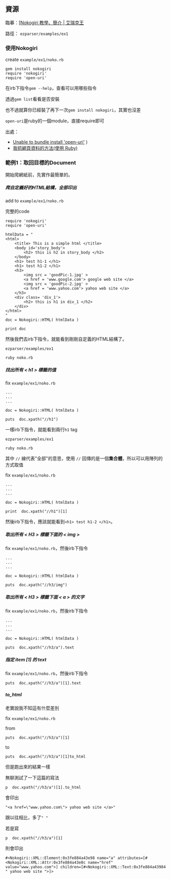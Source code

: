 ## 資源

臨摹：[[Nokogiri 教學、簡介 | 艾瑞克王](http://wwssllabcd.github.io/blog/2012/10/25/how-to-use-nokogiri/)

路徑： `ezparser/examples/ex1`


### 使用Nokogiri

create `example/ex1/noko.rb`

```
gem install nokogiri
require 'nokogiri'
require 'open-uri'
```
在irb下指令`gem --help`，查看可以用哪些指令

透過`gem list`看看是否安裝

也不過就算你已經裝了再下一次`gem install nokogiri`，其實也沒差

`open-uri`是ruby的一個module，直接require即可

出處：
  + [Unable to bundle install 'open-uri'](http://stackoverflow.com/questions/20544662/unable-to-bundle-install-open-uri) )
  + [我抓網頁資料的方法(使用 Ruby)](http://blog.ericsk.org/archives/732)  

### 範例1：取回目標的Document

開始爬網紙前，先實作最簡單的。

##### 爬自定義好的HTML結構，全部印出

add to `example/ex1/noko.rb`

完整的code
```
require 'nokogiri'
require 'open-uri'

htmlData = "
<html>
	<title> This is a simple html </title>
	<body id='story_body'>
		<h2> this is h2 in story_body </h2>
	</body>
	<h1> test h1-1 </h1>
	<h1> test h1-2 </h1>
	<h3>
		<img src = 'goodPic-1.jpg' >
		<a href = 'www.google.com'> google web site </a>
		<img src = 'goodPic-2.jpg' >
		<a href = 'www.yahoo.com'> yahoo web site </a>
	</h3>
	<div class= 'div_1'>
		<h2> this is h1 in div_1 </h2>
	</div>
</html>
"
doc = Nokogiri::HTML( htmlData )

print doc
```

然後我們去irb下指令，就能看到剛剛自定義的HTML結構了。
```
ezparser/examples/ex1

ruby noko.rb
```

##### 找出所有 < h1 > 標籤的值

fix `example/ex1/noko.rb`
```
...
...
...

doc = Nokogiri::HTML( htmlData )

puts  doc.xpath("//h1")   
```

一樣irb下指令，就能看到兩行`h1` tag
```
ezparser/examples/ex1

ruby noko.rb
```

其中 `//` 線代表"全部"的意思，使用 `//` 回傳的是一個**集合體**，所以可以用陣列的方式取值

fix `example/ex1/noko.rb`
```
...
...
...

doc = Nokogiri::HTML( htmlData )

print  doc.xpath("//h1")[1]   
```

然後irb下指令，應該就能看到`<h1> test h1-2 </h1>`。

##### 取出所有 < H3 > 標籤下面的 < img >

fix `example/ex1/noko.rb`，然後irb下指令
```
...
...
...

doc = Nokogiri::HTML( htmlData )

puts  doc.xpath("//h3/img")
```


##### 取出所有 < H3 > 標籤下面 < a > 的文字

fix `example/ex1/noko.rb`，然後irb下指令
```
...
...
...

doc = Nokogiri::HTML( htmlData )

puts  doc.xpath("//h3/a").text
```


##### 指定 item [1] 的 text

fix `example/ex1/noko.rb`，然後irb下指令
```
puts  doc.xpath("//h3/a")[1].text
```
##### to_html

老實說我不知這有什麼差別

fix `example/ex1/noko.rb`

from

```
puts  doc.xpath("//h3/a")[1]
```

to

```
puts  doc.xpath("//h3/a")[1]to_html
```

但是跑出來的結果一樣

無聊測試了一下這篇的寫法
```
p  doc.xpath("//h3/a")[1].to_html
```

會印出
```
"<a href=\"www.yahoo.com\"> yahoo web site </a>"
```
跟以往相比，多了`" "`

若是寫
```
p  doc.xpath("//h3/a")[1]
```

則會印出
```
#<Nokogiri::XML::Element:0x3fe884a43e98 name="a" attributes=[#<Nokogiri::XML::Attr:0x3fe884a43e0c name="href" value="www.yahoo.com">] children=[#<Nokogiri::XML::Text:0x3fe884a43984 " yahoo web site ">]>
```
